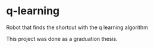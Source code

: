 # q-learning
  Robot that finds the shortcut with the q learning algorithm
  
  This project was done as a graduation thesis.
